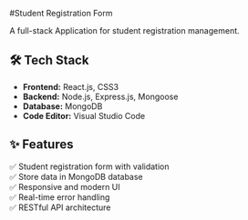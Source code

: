 #Student Registration Form

A full-stack Application for student registration management.

## 🛠️ Tech Stack

- **Frontend:** React.js, CSS3
- **Backend:** Node.js, Express.js, Mongoose
- **Database:** MongoDB
- **Code Editor:** Visual Studio Code

## ✨ Features

✅ Student registration form with validation  
✅ Store data in MongoDB database  
✅ Responsive and modern UI  
✅ Real-time error handling  
✅ RESTful API architecture  
